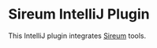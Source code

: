 # Sireum IntelliJ Plugin

This IntelliJ plugin integrates 
[Sireum](https://github.com/sireum/kekinian) 
tools.
